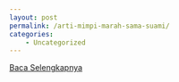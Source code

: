 ```yaml
---
layout: post
permalink: /arti-mimpi-marah-sama-suami/
categories:
    - Uncategorized
---
```


[Baca Selengkapnya](/08)